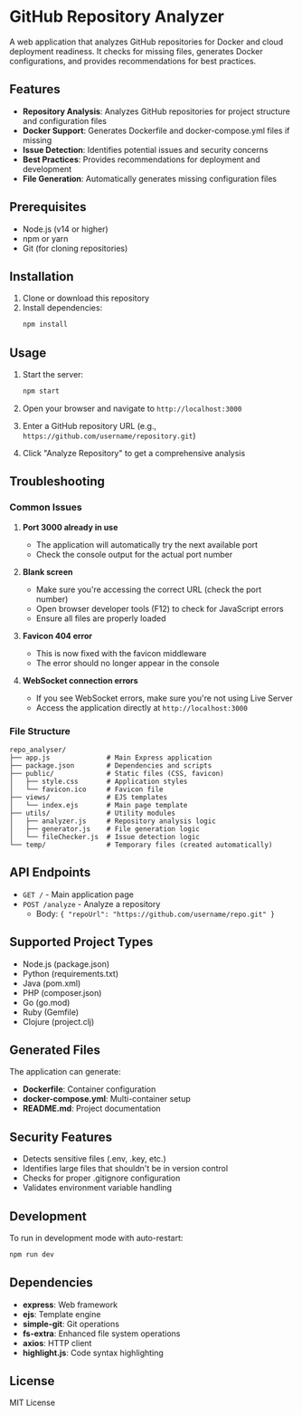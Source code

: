 # GitHub Repository Analyzer

A web application that analyzes GitHub repositories for Docker and cloud deployment readiness. It checks for missing files, generates Docker configurations, and provides recommendations for best practices.

## Features

- **Repository Analysis**: Analyzes GitHub repositories for project structure and configuration files
- **Docker Support**: Generates Dockerfile and docker-compose.yml files if missing
- **Issue Detection**: Identifies potential issues and security concerns
- **Best Practices**: Provides recommendations for deployment and development
- **File Generation**: Automatically generates missing configuration files

## Prerequisites

- Node.js (v14 or higher)
- npm or yarn
- Git (for cloning repositories)

## Installation

1. Clone or download this repository
2. Install dependencies:
   ```bash
   npm install
   ```

## Usage

1. Start the server:
   ```bash
   npm start
   ```

2. Open your browser and navigate to `http://localhost:3000`

3. Enter a GitHub repository URL (e.g., `https://github.com/username/repository.git`)

4. Click "Analyze Repository" to get a comprehensive analysis

## Troubleshooting

### Common Issues

1. **Port 3000 already in use**
   - The application will automatically try the next available port
   - Check the console output for the actual port number

2. **Blank screen**
   - Make sure you're accessing the correct URL (check the port number)
   - Open browser developer tools (F12) to check for JavaScript errors
   - Ensure all files are properly loaded

3. **Favicon 404 error**
   - This is now fixed with the favicon middleware
   - The error should no longer appear in the console

4. **WebSocket connection errors**
   - If you see WebSocket errors, make sure you're not using Live Server
   - Access the application directly at `http://localhost:3000`

### File Structure

```
repo_analyser/
├── app.js              # Main Express application
├── package.json        # Dependencies and scripts
├── public/             # Static files (CSS, favicon)
│   ├── style.css       # Application styles
│   └── favicon.ico     # Favicon file
├── views/              # EJS templates
│   └── index.ejs       # Main page template
├── utils/              # Utility modules
│   ├── analyzer.js     # Repository analysis logic
│   ├── generator.js    # File generation logic
│   └── fileChecker.js  # Issue detection logic
└── temp/               # Temporary files (created automatically)
```

## API Endpoints

- `GET /` - Main application page
- `POST /analyze` - Analyze a repository
  - Body: `{ "repoUrl": "https://github.com/username/repo.git" }`

## Supported Project Types

- Node.js (package.json)
- Python (requirements.txt)
- Java (pom.xml)
- PHP (composer.json)
- Go (go.mod)
- Ruby (Gemfile)
- Clojure (project.clj)

## Generated Files

The application can generate:
- **Dockerfile**: Container configuration
- **docker-compose.yml**: Multi-container setup
- **README.md**: Project documentation

## Security Features

- Detects sensitive files (.env, .key, etc.)
- Identifies large files that shouldn't be in version control
- Checks for proper .gitignore configuration
- Validates environment variable handling

## Development

To run in development mode with auto-restart:
```bash
npm run dev
```

## Dependencies

- **express**: Web framework
- **ejs**: Template engine
- **simple-git**: Git operations
- **fs-extra**: Enhanced file system operations
- **axios**: HTTP client
- **highlight.js**: Code syntax highlighting

## License

MIT License
